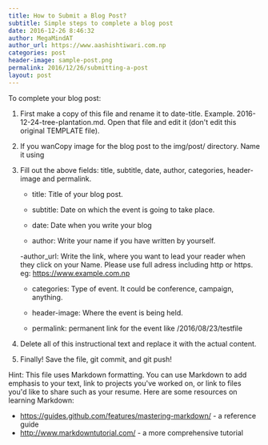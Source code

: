 ```yaml
---
title: How to Submit a Blog Post?
subtitle: Simple steps to complete a blog post
date: 2016-12-26 8:46:32
author: MegaMindAT
author_url: https://www.aashishtiwari.com.np
categories: post
header-image: sample-post.png
permalink: 2016/12/26/submitting-a-post
layout: post
---
```


To complete your blog post:

1.	First make a copy of this file and rename it to date-title. Example. 2016-12-24-tree-plantation.md. 
    Open that file and edit it (don't edit this original TEMPLATE file).

2.	If you wanCopy image for the blog post to the img/post/ directory. Name it using

1. 	Fill out the above fields: title, subtitle, date, author, categories, header-image and permalink.
    
	- title: Title of your blog post.  
    
	- subtitle: Date on which the event is going to take place.
	
	- date: Date when you write your blog
	
	- author: Write your name if you have written by yourself.

	-author_url: Write the link, where you want to lead your reader when they click on your Name. Please use full adress including http or https. eg: https://www.example.com.np
    
	- categories: Type of event. It could be conference, campaign, anything.
    
	- header-image: Where the event is being held.

	- permalink: permanent link for the event like /2016/08/23/testfile

4. 	Delete all of this instructional text and replace it with the actual content.

5. 	Finally! Save the file, git commit, and git push!

Hint: This file uses Markdown formatting. You can use Markdown to add emphasis
to your text, link to projects you've worked on, or link to files you'd like to
share such as your resume. Here are some resources on learning Markdown:
  - https://guides.github.com/features/mastering-markdown/ - a reference
    guide
  - http://www.markdowntutorial.com/ - a more comprehensive tutorial

